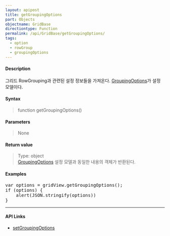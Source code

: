 ```yaml
---
layout: apipost
title: getGroupingOptions
part: Objects
objectname: GridBase
directiontype: Function
permalink: /api/GridBase/getGroupingOptions/
tags:
  - option
  - rowGroup
  - groupingOptions
---
```



#### Description

 그리드 RowGrouping과 관련된 설정 정보들을 가져온다. [GroupingOptions](/api/types/GroupingOptions/)가 설정 모델이다.

#### Syntax

> function getGroupingOptions()

#### Parameters

> None

#### Return value

> Type: object  
> [GroupingOptions](/api/types/GroupingOptions/) 설정 모델과 동일한 내용의 객체가 반환된다.

#### Examples 

<pre class="prettyprint">
var options = gridView.getGroupingOptions();
if (options) {
    alert(JSON.stringify(options))
}
</pre>

---

#### API Links

*  [setGroupingOptions](/api/GridBase/setGroupingOptions)